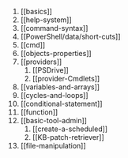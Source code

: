 1. [[basics]]
2. [[help-system]]
3. [[command-syntax]]
4. [[PowerShell/data/short-cuts]]
5. [[cmd]]
6. [[objects-properties]]
7. [[providers]]
	1. [[PSDrive]]
	2. [[provider-Cmdlets]]
8. [[variables-and-arrays]]
9. [[cycles-and-loops]]
10. [[conditional-statement]]
11. [[function]]
12. [[basic-tool-admin]]
	1. [[create-a-scheduled]]
	2. [[KB-patch-retriever]]
13. [[file-manipulation]]
